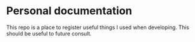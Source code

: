 # Personal documentation 

This repo is a place to register useful things I used when developing. This should be useful to future consult. 